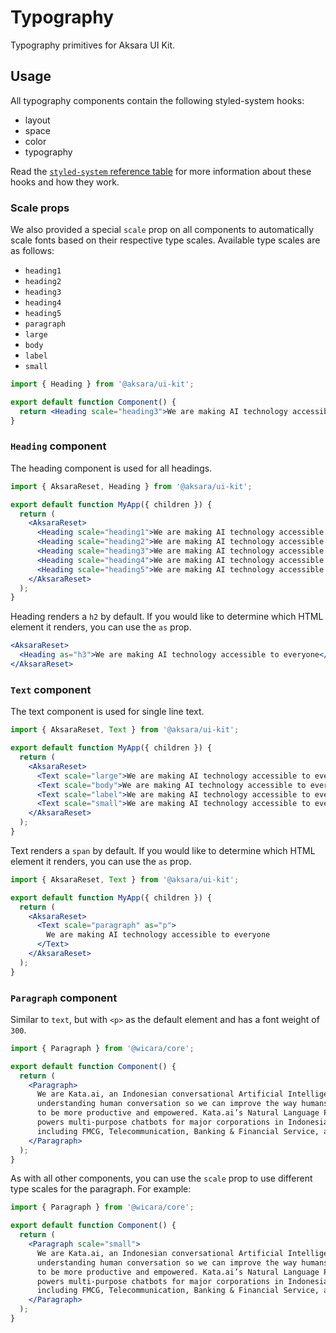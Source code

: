# Typography

Typography primitives for Aksara UI Kit.

## Usage

All typography components contain the following styled-system hooks:

- layout
- space
- color
- typography

Read the [`styled-system` reference table](https://styled-system.com/table) for more information about these hooks and how they work.

### Scale props

We also provided a special `scale` prop on all components to automatically scale fonts based on their respective type scales. Available type scales are as follows:

- `heading1`
- `heading2`
- `heading3`
- `heading4`
- `heading5`
- `paragraph`
- `large`
- `body`
- `label`
- `small`

```jsx
import { Heading } from '@aksara/ui-kit';

export default function Component() {
  return <Heading scale="heading3">We are making AI technology accessible to everyone</Heading>;
}
```

### `Heading` component

The heading component is used for all headings.

```jsx
import { AksaraReset, Heading } from '@aksara/ui-kit';

export default function MyApp({ children }) {
  return (
    <AksaraReset>
      <Heading scale="heading1">We are making AI technology accessible to everyone</Heading>
      <Heading scale="heading2">We are making AI technology accessible to everyone</Heading>
      <Heading scale="heading3">We are making AI technology accessible to everyone</Heading>
      <Heading scale="heading4">We are making AI technology accessible to everyone</Heading>
      <Heading scale="heading5">We are making AI technology accessible to everyone</Heading>
    </AksaraReset>
  );
}
```

Heading renders a `h2` by default. If you would like to determine which HTML element it renders, you can use the `as` prop.

```jsx
<AksaraReset>
  <Heading as="h3">We are making AI technology accessible to everyone</Heading>
</AksaraReset>
```

### `Text` component

The text component is used for single line text.

```jsx
import { AksaraReset, Text } from '@aksara/ui-kit';

export default function MyApp({ children }) {
  return (
    <AksaraReset>
      <Text scale="large">We are making AI technology accessible to everyone</Text>
      <Text scale="body">We are making AI technology accessible to everyone</Text>
      <Text scale="label">We are making AI technology accessible to everyone</Text>
      <Text scale="small">We are making AI technology accessible to everyone</Text>
    </AksaraReset>
  );
}
```

Text renders a `span` by default. If you would like to determine which HTML element it renders, you can use the `as` prop.

```jsx
import { AksaraReset, Text } from '@aksara/ui-kit';

export default function MyApp({ children }) {
  return (
    <AksaraReset>
      <Text scale="paragraph" as="p">
        We are making AI technology accessible to everyone
      </Text>
    </AksaraReset>
  );
}
```

### `Paragraph` component

Similar to `text`, but with `<p>` as the default element and has a font weight of `300`.

```jsx
import { Paragraph } from '@wicara/core';

export default function Component() {
  return (
    <Paragraph>
      We are Kata.ai, an Indonesian conversational Artificial Intelligence company, focused on
      understanding human conversation so we can improve the way humans collaborate with technology
      to be more productive and empowered. Kata.ai’s Natural Language Processing (NLP) technology
      powers multi-purpose chatbots for major corporations in Indonesia across different industries,
      including FMCG, Telecommunication, Banking & Financial Service, and Retail.
    </Paragraph>
  );
}
```

As with all other components, you can use the `scale` prop to use different type scales for the paragraph. For example:

```jsx
import { Paragraph } from '@wicara/core';

export default function Component() {
  return (
    <Paragraph scale="small">
      We are Kata.ai, an Indonesian conversational Artificial Intelligence company, focused on
      understanding human conversation so we can improve the way humans collaborate with technology
      to be more productive and empowered. Kata.ai’s Natural Language Processing (NLP) technology
      powers multi-purpose chatbots for major corporations in Indonesia across different industries,
      including FMCG, Telecommunication, Banking & Financial Service, and Retail.
    </Paragraph>
  );
}
```
